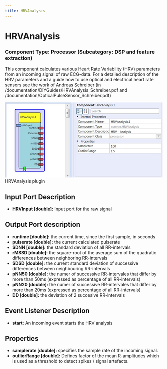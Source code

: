```yaml
---
title: HRVAnalysis
---
```


# HRVAnalysis

### Component Type: Processor (Subcategory: DSP and feature extraction)

This component calculates various Heart Rate Variability (HRV) parameters from an incoming signal of raw ECG-data. For a detailed description of the HRV parameters and a guide how to use optical and electrical heart rate sensors see the work of Andreas Schreiber (in /documentation/DIYGuides/HRVAnalysis_Schreiber.pdf and /documentation/OpticalPulseSensor_Schreiber.pdf)

![Screenshot: HRVAnalysis plugin](./img/HRVAnalysis.jpg "Screenshot: HRVAnalysis plugin")  
HRVAnalysis plugin

## Input Port Description

- **HRVInput \[double\]:** Input port for the raw signal

## Output Port description

- **runtime \[double\]:** the current time, since the first sample, in seconds
- **pulserate \[double\]:** the current calculated pulserate
- **SDNN \[double\]:** the standard deviation of all RR-intervals
- **rMSSD \[double\]:** the square-root of the average sum of the quadratic differences between neighboring RR-intervals
- **SDSD \[double\]:** the current standard deviation of successive differences between neighbouring RR-intervals
- **pNN50 \[double\]:** the numer of successive RR-intervales that differ by more than 50ms (expressed as percentage of all RR-intervals)
- **pNN20 \[double\]:** the numer of successive RR-intervales that differ by more than 20ms (expressed as percentage of all RR-intervals)
- **DD \[double\]:** the deviation of 2 succesive RR-intervals

## Event Listener Description

- **start:** An incoming event starts the HRV analysis

## Properties

- **samplerate \[double\]:** specifies the sample rate of the incoming signal.
- **outlierRange \[double\]:** Defines factor of the mean R-amplitudes which is used as a threshold to detect spikes / signal artefacts.
